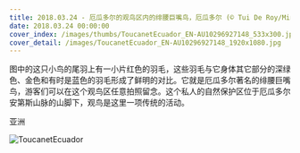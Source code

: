 ```yaml
---
title: 2018.03.24 - 厄瓜多尔的观鸟区内的绯腰巨嘴鸟，厄瓜多尔 (© Tui De Roy/Minden Pictures)
date: 2018.03.24 00:00:00
cover_index: /images/thumbs/ToucanetEcuador_EN-AU10296927148_533x300.jpg
cover_detail: /images/ToucanetEcuador_EN-AU10296927148_1920x1080.jpg
---
```


图中的这只小鸟的尾羽上有一小片红色的羽毛，这些羽毛与它身体其它部分的深绿色、金色和有时是蓝色的羽毛形成了鲜明的对比。它就是厄瓜多尔著名的绯腰巨嘴鸟，游客们可以在这个观鸟区任意拍照留念。这个私人的自然保护区位于厄瓜多尔安第斯山脉的山脚下，观鸟是这里一项传统的活动。

亚洲

![ToucanetEcuador](/images/ToucanetEcuador_EN-AU10296927148_1920x1080.jpg)
